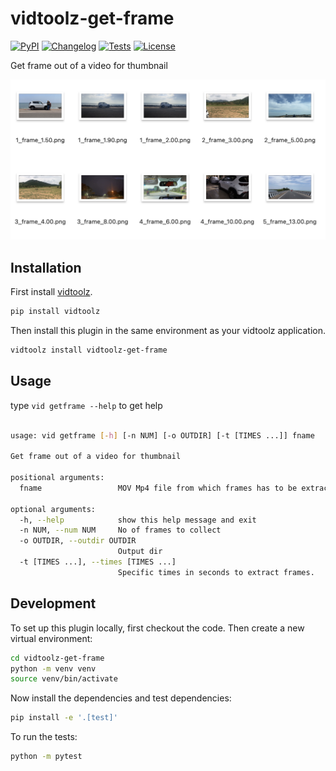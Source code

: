 # vidtoolz-get-frame

[![PyPI](https://img.shields.io/pypi/v/vidtoolz-get-frame.svg)](https://pypi.org/project/vidtoolz-get-frame/)
[![Changelog](https://img.shields.io/github/v/release/sukhbinder/vidtoolz-get-frame?include_prereleases&label=changelog)](https://github.com/sukhbinder/vidtoolz-get-frame/releases)
[![Tests](https://github.com/sukhbinder/vidtoolz-get-frame/workflows/Test/badge.svg)](https://github.com/sukhbinder/vidtoolz-get-frame/actions?query=workflow%3ATest)
[![License](https://img.shields.io/badge/license-Apache%202.0-blue.svg)](https://github.com/sukhbinder/vidtoolz-get-frame/blob/main/LICENSE)

Get frame out of a video for thumbnail

![vidtoolz-get-frame demo](https://raw.githubusercontent.com/sukhbinder/vidtoolz-get-frame/refs/heads/main/demo.png)

## Installation

First install [vidtoolz](https://github.com/sukhbinder/vidtoolz).

```bash
pip install vidtoolz
```

Then install this plugin in the same environment as your vidtoolz application.

```bash
vidtoolz install vidtoolz-get-frame
```
## Usage

type ``vid getframe --help`` to get help

```bash

usage: vid getframe [-h] [-n NUM] [-o OUTDIR] [-t [TIMES ...]] fname

Get frame out of a video for thumbnail

positional arguments:
  fname                 MOV Mp4 file from which frames has to be extracted

optional arguments:
  -h, --help            show this help message and exit
  -n NUM, --num NUM     No of frames to collect
  -o OUTDIR, --outdir OUTDIR
                        Output dir
  -t [TIMES ...], --times [TIMES ...]
                        Specific times in seconds to extract frames.


```

## Development

To set up this plugin locally, first checkout the code. Then create a new virtual environment:
```bash
cd vidtoolz-get-frame
python -m venv venv
source venv/bin/activate
```
Now install the dependencies and test dependencies:
```bash
pip install -e '.[test]'
```
To run the tests:
```bash
python -m pytest
```
